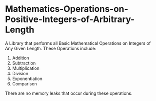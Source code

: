 # Mathematics-Operations-on-Positive-Integers-of-Arbitrary-Length

A Library that performs all Basic Mathematical Operations on Integers of Any Given Length. These Operations include:
  1. Addition
  2. Subtraction
  3. Multiplication
  4. Division
  5. Exponentiation
  6. Comparison
  
There are no memory leaks that occur during these operations.

